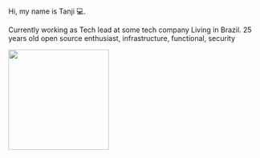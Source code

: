 
Hi, my name is Tanji 💻.

Currently working as Tech lead at some tech company
Living in Brazil.
25 years old
open source enthusiast, infrastructure, functional, security

<img align="left" height="200" src="https://media.giphy.com/media/cKhC19ztzjhL1Bw3wL/giphy.gif"/>
